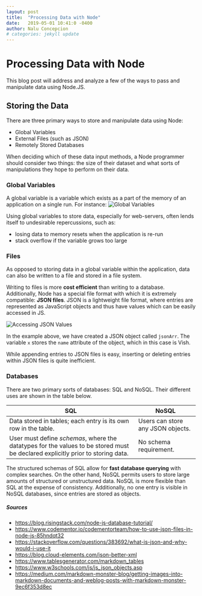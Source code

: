 ```yaml
---
layout: post
title:  "Processing Data with Node"
date:   2019-05-01 10:41:0 -0400
author: Nalu Concepcion
# categories: jekyll update
---
```

# Processing Data with Node
This blog post will address and analyze a few of the ways to pass and manipulate data using Node.JS.

## Storing the Data
There are three primary ways to store and manipulate data using Node:

- Global Variables
- External Files (such as JSON)
- Remotely Stored Databases

When deciding which of these data input methods, a Node programmer should consider two things: the size of their dataset and what sorts of manipulations they hope to perform on their data.
### Global Variables

A global variable is a variable which exists as a part of the memory of an application on a single run. For instance: ![Global Variables](global_var)

Using global variables to store data, especially for web-servers, often lends itself to undesirable repercussions, such as:
- losing data to memory resets when the application is re-run
- stack overflow if the variable grows too large

### Files

As opposed to storing data in a global variable within the application, data can also be written to a file and stored in a file system.

Writing to files is more **cost efficient** than writing to a database. Additionally, Node has a special file format with which it is extremely compatible: **JSON files**. JSON is a lightweight file format, where entries are represented as JavaScript objects and thus have values which can be easily accessed in JS.

![Accessing JSON Values](json_val)

In the example above, we have created a JSON object called `jsonArr`. The variable `x` stores the `name` attribute of the object, which in this case is Vish.

While appending entries to JSON files is easy, inserting or deleting entries within JSON files is quite inefficient.

### Databases

There are two primary sorts of databases: SQL and NoSQL. Their different uses are shown in the table below.

| SQL  | NoSQL  |
|---|---|
| Data stored in tables; each entry is its own row in the table.  | Users can store any JSON objects. |
| User must define _schemas_, where the datatypes for the values to be stored must be declared explicitly prior to storing data.  | No schema requirement. |

The structured schemas of SQL allow for **fast database querying** with complex searches. On the other hand, NoSQL permits users to store large amounts of structured or unstructured data. NoSQL is more flexible than SQL at the expense of consistency. Additionally, no one entry is visible in NoSQL databases, since entries are stored as objects.

##### Sources
- https://blog.risingstack.com/node-js-database-tutorial/
- https://www.codementor.io/codementorteam/how-to-use-json-files-in-node-js-85hndqt32
- https://stackoverflow.com/questions/383692/what-is-json-and-why-would-i-use-it
- https://blog.cloud-elements.com/json-better-xml
- https://www.tablesgenerator.com/markdown_tables
- https://www.w3schools.com/js/js_json_objects.asp
- https://medium.com/markdown-monster-blog/getting-images-into-markdown-documents-and-weblog-posts-with-markdown-monster-9ec6f353d8ec

